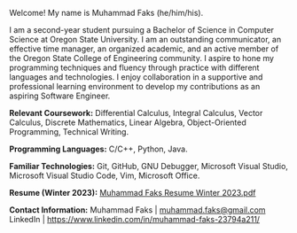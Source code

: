 Welcome! My name is Muhammad Faks (he/him/his).

I am a second-year student pursuing a Bachelor of Science in Computer Science at Oregon State University.
I am an outstanding communicator, an effective time manager, an organized academic, and an active member of the Oregon State College of Engineering community.
I aspire to hone my programming techniques and fluency through practice with different languages and technologies. 
I enjoy collaboration in a supportive and professional learning environment to develop my contributions as an aspiring Software Engineer.

**Relevant Coursework:** Differential Calculus, Integral Calculus, Vector Calculus, Discrete Mathematics, Linear Algebra, Object-Oriented Programming, Technical Writing. 

**Programming Languages:** C/C++, Python, Java. 

**Familiar Technologies:** Git, GitHub, GNU Debugger, Microsoft Visual Studio, Microsoft Visual Studio Code, Vim, Microsoft Office. 

**Resume (Winter 2023):**
[Muhammad Faks Resume Winter 2023.pdf](https://github.com/mfaks/mfaks/files/10475515/Muhammad.Faks.Resume.Winter.2023.pdf)

**Contact Information:**
Muhammad Faks | muhammad.faks@gmail.com
LinkedIn | https://www.linkedin.com/in/muhammad-faks-23794a211/
